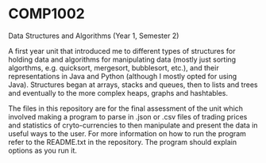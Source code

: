 # COMP1002
Data Structures and Algorithms (Year 1, Semester 2)

A first year unit that introduced me to different types of structures for holding data and algorithms for manipulating data (mostly just sorting algorthms, e.g. quicksort, mergesort, bubblesort, etc.), and their representations in Java and Python (although I mostly opted for using Java). Structures began at arrays, stacks and queues, then to lists and trees and eventually to the more complex heaps, graphs and hashtables.

The files in this repository are for the final assessment of the unit which involved making a program to parse in .json or .csv files of trading prices and statistics of cryto-currencies to then manipulate and present the data in useful ways to the user. For more information on how to run the program refer to the README.txt in the repository. The program should explain options as you run it.
